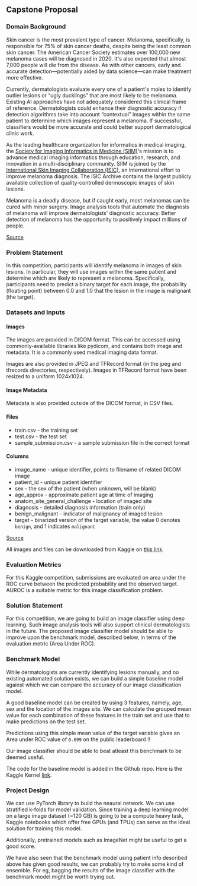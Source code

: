 ## Capstone Proposal

### Domain Background
	
Skin cancer is the most prevalent type of cancer. Melanoma, specifically, is responsible for 75% of skin cancer deaths, despite being the least common skin cancer. The American Cancer Society estimates over 100,000 new melanoma cases will be diagnosed in 2020. It's also expected that almost 7,000 people will die from the disease. As with other cancers, early and accurate detection—potentially aided by data science—can make treatment more effective.

Currently, dermatologists evaluate every one of a patient's moles to identify outlier lesions or “ugly ducklings” that are most likely to be melanoma. Existing AI approaches have not adequately considered this clinical frame of reference. Dermatologists could enhance their diagnostic accuracy if detection algorithms take into account “contextual” images within the same patient to determine which images represent a melanoma. If successful, classifiers would be more accurate and could better support dermatological clinic work.

As the leading healthcare organization for informatics in medical imaging, the [Society for Imaging Informatics in Medicine (SIIM)](https://siim.org/)'s mission is to advance medical imaging informatics through education, research, and innovation in a multi-disciplinary community. SIIM is joined by the [International Skin Imaging Collaboration (ISIC)](https://www.isic-archive.com/#!/topWithHeader/wideContentTop/main), an international effort to improve melanoma diagnosis. The ISIC Archive contains the largest publicly available collection of quality-controlled dermoscopic images of skin lesions.


Melanoma is a deadly disease, but if caught early, most melanomas can be cured with minor surgery. Image analysis tools that automate the diagnosis of melanoma will improve dermatologists' diagnostic accuracy. Better detection of melanoma has the opportunity to positively impact millions of people.

[Source](https://www.kaggle.com/c/siim-isic-melanoma-classification/overview)


### Problem Statement
	
In this competition, participants will identify melanoma in images of skin lesions. In particular, they will use images within the same patient and determine which are likely to represent a melanoma. Specifically, participants need to predict a binary target for each image, the probability (floating point) between 0.0 and 1.0 that the lesion in the image is malignant (the target).

### Datasets and Inputs

#### Images
The images are provided in DICOM format. This can be accessed using commonly-available libraries like pydicom, and contains both image and metadata. It is a commonly used medical imaging data format.

Images are also provided in JPEG and TFRecord format (in the jpeg and tfrecords directories, respectively). Images in TFRecord format have been resized to a uniform 1024x1024.

#### Image Metadata
Metadata is also provided outside of the DICOM format, in CSV files.

#### Files

* train.csv - the training set
* test.csv - the test set
* sample_submission.csv - a sample submission file in the correct format

#### Columns

* image_name - unique identifier, points to filename of related DICOM image
* patient_id - unique patient identifier
* sex - the sex of the patient (when unknown, will be blank)
* age_approx - approximate patient age at time of imaging
* anatom_site_general_challenge - location of imaged site
* diagnosis - detailed diagnosis information (train only)
* benign_malignant - indicator of malignancy of imaged lesion
* target - binarized version of the target variable, the value 0 denotes `benign`, and 1 indicates `malignant`

[Source](https://www.kaggle.com/c/siim-isic-melanoma-classification/overview)

All images and files can be downloaded from Kaggle on [this link](https://www.kaggle.com/c/siim-isic-melanoma-classification/data).  

### Evaluation Metrics
	
For this Kaggle competition, submissions are evaluated on area under the ROC curve between the predicted probability and the observed target. AUROC is a suitable metric for this image classification problem.

### Solution Statement
	
For this competition, we are going to build an image classifier using deep learning. Such image analysis tools will also support clinical dermatologists in the future. The proposed image classifier model should be able to improve upon the benchmark model, described below, in terms of the evaluation metric (Area Under ROC).

### Benchmark Model
	
While dermatologists are currently identifying lesions manually, and no existing automated solution exists,
we can build a simple baseline model against which we can compare the accuracy of our image classification model.

A good baseline model can be created by using 3 features, namely, age, sex and the location of the images site.
We can calculate the grouped mean value for each combination of these features in the train set and 
use that to make predictions on the test set. 

Predictions using this simple mean value of the target variable gives an Area under ROC value of `0.699` on the public leaderboard !! 

Our image classifier should be able to beat atleast this benchmark to be deemed useful.

The code for the baseline model is added in the Github repo. Here is the Kaggle Kernel [link](https://www.kaggle.com/priteshshrivastava/melanoma-simple-baseline/).


### Project Design

We can use PyTorch library to build the neaural network. We can use stratified k-folds for model validation. 
Since training a deep learning model on a large image dataset (~120 GB) is going to be a compute heavy task,
Kaggle notebooks which offer free GPUs (and TPUs) can serve as the ideal solution for training this model.

Additionally, pretrained models such as ImageNet might be useful to get a good score.

We have also seen that the benchmark model using patient info described above has given good results, 
we can probably try to make some kind of ensemble. For eg, bagging the results of the image classifier 
with the benchmark model might be worth trying out.
